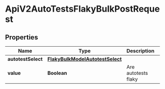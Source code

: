 

# ApiV2AutoTestsFlakyBulkPostRequest


## Properties

| Name | Type | Description | Notes |
|------------ | ------------- | ------------- | -------------|
|**autotestSelect** | [**FlakyBulkModelAutotestSelect**](FlakyBulkModelAutotestSelect.md) |  |  [optional] |
|**value** | **Boolean** | Are autotests flaky |  |



